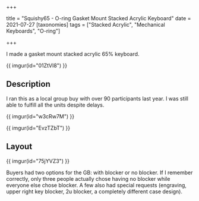 +++

title = "Squishy65 - O-ring Gasket Mount Stacked Acrylic Keyboard"
date = 2021-07-27
[taxonomies]
tags = ["Stacked Acrylic", "Mechanical Keyboards", "O-ring"]

+++

I made a gasket mount stacked acrylic 65% keyboard.

{{ imgur(id="01ZtVI8") }}

<!-- more -->

## Description

I ran this as a local group buy with over 90 participants last year. I was still able to fulfill all the units despite delays.

{{ imgur(id="w3cRw7M") }}

{{ imgur(id="EvzTZbT") }}

## Layout

{{ imgur(id="75jYVZ3") }}

Buyers had two options for the GB: with blocker or no blocker. If I remember correctly, only three people actually chose having no blocker while everyone else chose blocker. A few also had special requests (engraving, upper right key blocker, 2u blocker, a completely different case design).